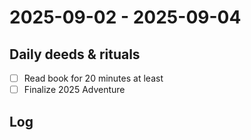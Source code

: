 # 2025-09-02 -  2025-09-04

## Daily deeds & rituals


- [ ] Read book for 20 minutes at least
- [ ] Finalize 2025 Adventure

## Log